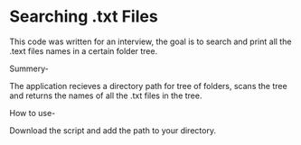 # Searching .txt Files
This code was written for an interview, the goal is to search and print all the .text files names in a certain folder tree.

Summery-

The application recieves a directory path for tree of folders, scans the tree and returns the names of all the .txt files in the tree.

How to use-

Download the script and add the path to your directory.

